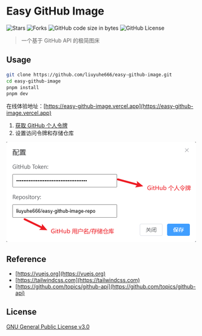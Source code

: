 # Easy GitHub Image
![Stars](https://img.shields.io/github/stars/liuyuhe666/easy-github-image)
![Forks](https://img.shields.io/github/forks/liuyuhe666/easy-github-image)
![GitHub code size in bytes](https://img.shields.io/github/languages/code-size/liuyuhe666/easy-github-image)
![GitHub License](https://img.shields.io/github/license/liuyuhe666/easy-github-image)

> 一个基于 GitHub API 的极简图床

## Usage

```bash
git clone https://github.com/liuyuhe666/easy-github-image.git
cd easy-github-image
pnpm install
pnpm dev
```
在线体验地址：[https://easy-github-image.vercel.app](https://easy-github-image.vercel.app)

1. [获取 GitHub 个人令牌](https://docs.github.com/zh/authentication/keeping-your-account-and-data-secure/managing-your-personal-access-tokens)
2. 设置访问令牌和存储仓库

![配置](https://raw.githubusercontent.com/liuyuhe666/easy-github-image-repo/main/images/2025/1741415612460.png)

## Reference
- [https://vuejs.org](https://vuejs.org)
- [https://tailwindcss.com](https://tailwindcss.com)
- [https://github.com/topics/github-api](https://github.com/topics/github-api)

## License

[GNU General Public License v3.0](https://github.com/liuyuhe666/easy-github-image/blob/main/LICENSE)
